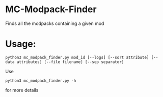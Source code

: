 # MC-Modpack-Finder
Finds all the modpacks containing a given mod

# Usage:
```
python3 mc_modpack_finder.py mod_id [--logs] [--sort attribute] [--data attributes] [--file filename] [--sep separator]
```
Use
```
python3 mc_modpack_finder.py -h
```
for more details
